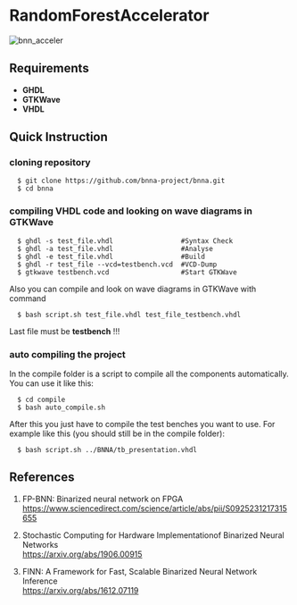 # RandomForestAccelerator

![bnn_acceler](https://www.google.com/url?sa=i&url=https%3A%2F%2Fwww.nvidia.com%2Fen-us%2Fglossary%2Fdata-science%2Frandom-forest%2F&psig=AOvVaw1vk0mdhX-DquUn1ljVWfG1&ust=1647986440019000&source=images&cd=vfe&ved=0CAsQjRxqFwoTCID304Wa2PYCFQAAAAAdAAAAABAR)


## Requirements
* **GHDL**
* **GTKWave**
* **VHDL**

## Quick Instruction

### cloning repository

      $ git clone https://github.com/bnna-project/bnna.git  
      $ cd bnna  

### compiling VHDL code and looking on wave diagrams in GTKWave

      $ ghdl -s test_file.vhdl                 #Syntax Check  
      $ ghdl -a test_file.vhdl                 #Analyse  
      $ ghdl -e test_file.vhdl                 #Build   
      $ ghdl -r test_file --vcd=testbench.vcd  #VCD-Dump  
      $ gtkwave testbench.vcd                  #Start GTKWave  

Also you can compile and look on wave diagrams in GTKWave with command  
  
      $ bash script.sh test_file.vhdl test_file_testbench.vhdl  
 
Last file must be **testbench** !!! 

### auto compiling the project
In the compile folder is a script to compile all the components automatically. You can use it like this:

      $ cd compile
      $ bash auto_compile.sh

After this you just have to compile the test benches you want to use. For example like this (you should still be in the compile folder):

      $ bash script.sh ../BNNA/tb_presentation.vhdl

## References

1. FP-BNN:  Binarized  neural  network  on  FPGA  
  https://www.sciencedirect.com/science/article/abs/pii/S0925231217315655

2. Stochastic Computing for Hardware Implementationof Binarized Neural Networks  
  https://arxiv.org/abs/1906.00915

3. FINN: A Framework for Fast, Scalable Binarized Neural Network Inference  
  https://arxiv.org/abs/1612.07119
